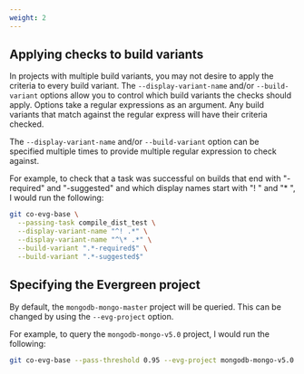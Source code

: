 ```yaml
---
weight: 2
---
```

## Applying checks to build variants

In projects with multiple build variants, you may not desire to apply the criteria to every build
variant. The `--display-variant-name` and/or `--build-variant` options allow you to control which
build variants the checks should apply. Options take a regular expressions as an argument. Any build
variants that match against the regular express will have their criteria checked.

The `--display-variant-name` and/or `--build-variant` option can be specified multiple times to
provide multiple regular expression to check against.

For example, to check that a task was successful on builds that end with "-required" and "-suggested"
and which display names start with "! " and "* ", I would run the following:

```bash
git co-evg-base \
  --passing-task compile_dist_test \
  --display-variant-name "^! .*" \
  --display-variant-name "^\* .*" \
  --build-variant ".*-required$" \
  --build-variant ".*-suggested$"
```

## Specifying the Evergreen project

By default, the `mongodb-mongo-master` project will be queried. This can be changed by using
the `--evg-project` option.

For example, to query the `mongodb-mongo-v5.0` project, I would run the following:

```bash
git co-evg-base --pass-threshold 0.95 --evg-project mongodb-mongo-v5.0
```
